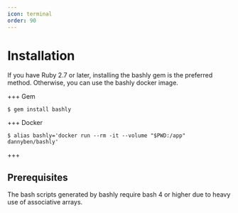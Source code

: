 ```yaml
---
icon: terminal
order: 90
---
```


# Installation

If you have Ruby 2.7 or later, installing the bashly gem is the preferred method. Otherwise, you can use the bashly docker image.

+++ Gem

```shell
$ gem install bashly
```

+++ Docker

```shell
$ alias bashly='docker run --rm -it --volume "$PWD:/app" dannyben/bashly'
```

+++


## Prerequisites

The bash scripts generated by bashly require bash 4 or higher due to heavy
use of associative arrays.


